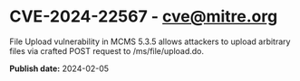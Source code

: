 # CVE-2024-22567 - cve@mitre.org

File Upload vulnerability in MCMS 5.3.5 allows attackers to upload arbitrary files via crafted POST request to /ms/file/upload.do.

**Publish date:** 2024-02-05
